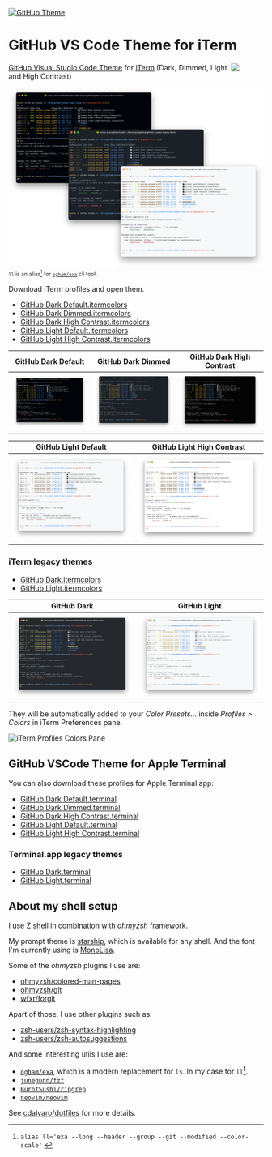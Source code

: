 [![GitHub Theme][vscode-github-theme-version]][github-vscode-theme-release]

# GitHub VS Code Theme for iTerm

<img src="https://github.gallerycdn.vsassets.io/extensions/github/github-vscode-theme/6.3.4/1680003819182/Microsoft.VisualStudio.Services.Icons.Default" width="64px" align="right" style="top: 1px; visibility: visible;" />

[GitHub Visual Studio Code Theme][vscode-github-theme-marketplace] for [iTerm](https://iterm2.com) (Dark, Dimmed, Light and High Contrast)

<p style="font-size:8pt">
  <img src="images/GitHubThemeiTerm.png">
  <code>ll</code> is an alias<span id="a1"><a href="#f1"><sup>1</sup></a></span> for <a href="https://github.com/ogham/exa"><code>ogham/exa</code></a> cli tool.
</p>

Download iTerm profiles and open them.

- [GitHub Dark Default.itermcolors](https://raw.githubusercontent.com/cdalvaro/github-vscode-theme-iterm/HEAD/GitHub%20Dark%20Default.itermcolors)
- [GitHub Dark Dimmed.itermcolors](https://raw.githubusercontent.com/cdalvaro/github-vscode-theme-iterm/HEAD/GitHub%20Dark%20Dimmed.itermcolors)
- [GitHub Dark High Contrast.itermcolors](https://raw.githubusercontent.com/cdalvaro/github-vscode-theme-iterm/HEAD/GitHub%20Dark%20High%20Contrast.itermcolors)
- [GitHub Light Default.itermcolors](https://raw.githubusercontent.com/cdalvaro/github-vscode-theme-iterm/HEAD/GitHub%20Light%20Default.itermcolors)
- [GitHub Light High Contrast.itermcolors](https://raw.githubusercontent.com/cdalvaro/github-vscode-theme-iterm/HEAD/GitHub%20Light%20High%20Contrast.itermcolors)

|GitHub Dark Default|GitHub Dark Dimmed|GitHub Dark High Contrast|
|:---:|:---:|:---:|
|![GitHub Dark Default](images/GitHub_Dark_Default-iTerm.png)|![GitHub Dark Dimmed](images/GitHub_Dark_Dimmed-iTerm.png)|![GitHub Dark High Contrast](images/GitHub_Dark_High_Contrast-iTerm.png)|

|GitHub Light Default|GitHub Light High Contrast|
|:---:|:---:|
|![GitHub Light Default](images/GitHub_Light_Default-iTerm.png)|![GitHub Light High Contrast](images/GitHub_Light_High_Contrast-iTerm.png)|

### iTerm legacy themes

- [GitHub Dark.itermcolors](https://raw.githubusercontent.com/cdalvaro/github-vscode-theme-iterm/HEAD/legacy/GitHub%20Dark.itermcolors)
- [GitHub Light.itermcolors](https://raw.githubusercontent.com/cdalvaro/github-vscode-theme-iterm/HEAD/legacy/GitHub%20Light.itermcolors)

|GitHub Dark|GitHub Light|
|:---:|:---:|
|![GitHub Dark](images/GitHub_Dark-iTerm.png)|![GitHub Light](images/GitHub_Light-iTerm.png)|

They will be automatically added to your _Color Presets..._ inside _Profiles > Colors_ in iTerm Preferences pane.

![iTerm Profiles Colors Pane](images/iTermProfilesColorsPane.png)

## GitHub VSCode Theme for Apple Terminal

You can also download these profiles for Apple Terminal app:

- [GitHub Dark Default.terminal](https://raw.githubusercontent.com/cdalvaro/github-vscode-theme-iterm/HEAD/terminal/GitHub%20Dark%20Default.terminal)
- [GitHub Dark Dimmed.terminal](https://raw.githubusercontent.com/cdalvaro/github-vscode-theme-iterm/HEAD/terminal/GitHub%20Dark%20Dimmed.terminal)
- [GitHub Dark High Contrast.terminal](https://raw.githubusercontent.com/cdalvaro/github-vscode-theme-iterm/HEAD/terminal/GitHub%20Dark%20High%20Contrast.terminal)
- [GitHub Light Default.terminal](https://raw.githubusercontent.com/cdalvaro/github-vscode-theme-iterm/HEAD/terminal/GitHub%20Light%20Default.terminal)
- [GitHub Light High Contrast.terminal](https://raw.githubusercontent.com/cdalvaro/github-vscode-theme-iterm/HEAD/terminal/GitHub%20Light%20High%20Contrast.terminal)

### Terminal.app legacy themes

- [GitHub Dark.terminal](https://raw.githubusercontent.com/cdalvaro/github-vscode-theme-iterm/HEAD/terminal/legacy/GitHub%20Dark.terminal)
- [GitHub Light.terminal](https://raw.githubusercontent.com/cdalvaro/github-vscode-theme-iterm/HEAD/terminal/legacy/GitHub%20Light.terminal)

[vscode-github-theme-marketplace]: https://marketplace.visualstudio.com/items?itemName=GitHub.github-vscode-theme
[vscode-github-theme-version]: https://img.shields.io/badge/GitHub%20Theme-v6.3.5-007ACC?style=flat-square&logo=visual-studio-code&logoColor=007ACC
[github-vscode-theme-release]: https://github.com/primer/github-vscode-theme/releases/tag/v6.3.5

## About my shell setup

I use [Z shell](https://zsh.sourceforge.io) in combination with [_ohmyzsh_](https://ohmyz.sh) framework.

My prompt theme is [starship](https://starship.rs), which is available for any shell. And the font I'm currently using is [MonoLisa](https://www.monolisa.dev).

Some of the _ohmyzsh_ plugins I use are:

- [ohmyzsh/colored-man-pages](https://github.com/ohmyzsh/ohmyzsh/tree/master/plugins/colored-man-pages)
- [ohmyzsh/git](https://github.com/ohmyzsh/ohmyzsh/tree/master/plugins/git)
- [wfxr/forgit](https://github.com/wfxr/forgit)

Apart of those, I use other plugins such as:

- [zsh-users/zsh-syntax-highlighting](https://github.com/zsh-users/zsh-syntax-highlighting)
- [zsh-users/zsh-autosuggestions](https://github.com/zsh-users/zsh-autosuggestions)

And some interesting utils I use are:

- [`ogham/exa`](https://the.exa.website), which is a modern replacement for `ls`. In my case for `ll`<a href="#f1"><sup>1</sup></a>.
- [`junegunn/fzf`](https://github.com/junegunn/fzf)
- [`BurntSushi/ripgrep`](https://github.com/BurntSushi/ripgrep)
- [`neovim/neovim`](https://github.com/neovim/neovim)

See <a href="https://github.com/cdalvaro/dotfiles">cdalvaro/dotfiles</a> for more details.

---

1. <span id="f1"></span> `alias ll='exa --long --header --group --git --modified --color-scale'` [↩️](#a1)
